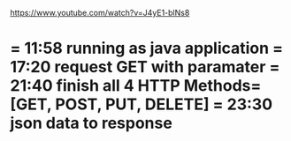 https://www.youtube.com/watch?v=J4yE1-blNs8

= 11:58 running as java application
= 17:20 request GET with paramater
= 21:40 finish all 4 HTTP Methods=[GET, POST, PUT, DELETE]
= 23:30 json data to response
=   
  


